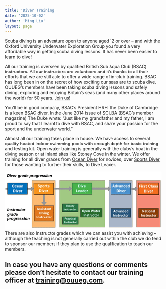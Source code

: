 ```yaml
---
title: 'Diver Training'
date: '2025-10-02'
author: 'Ming Liu'
layout: page
---
```


Scuba diving is an adventure open to anyone aged 12 or over – and with the Oxford University Underwater Exploration Group you found a very affordable way in getting scuba diving lessons. It has never been easier to learn to dive!

All our training is overseen by qualified British Sub Aqua Club (BSAC) instructors. All our instructors are volunteers and it’s thanks to all their efforts that we are still able to offer a wide range of in-club training. BSAC has long been in on the secret of how exciting our seas are to scuba dive. OUUEG’s members have been taking scuba diving lessons and safely diving, exploring and enjoying Britain’s seas (and many other places around the world) for 50 years. [Join us!](/membership/join.html)

You’ll be in good company, BSAC’s President HRH The Duke of Cambridge is a keen BSAC diver. In the June 2014 issue of SCUBA (BSAC’s member magazine) The Duke wrote: “Just like my grandfather and my father, I am proud to say that I learnt to dive with BSAC, and share your passion for the sport and the underwater world.”

Almost all our training takes place in house. We have access to several quality heated indoor swimming pools with enough depth for basic training and testing kit. Open water training is generally with the clubs’s boat in the diving season or at inland sites like Stoney Cove in the winter. We offer training for all diver grades from [Ocean Diver](training/01-learn-to-dive.html) for novices, over [Sports Diver](training/03-sports-diver.html) for those wanting to further their skills, to Dive Leader.

![bsac-diver-grades](/assets/images/BSAC-diver-grades.png)
There are also Instructor grades which we can assist you with achieving – although the teaching is not generally carried out within the club we do tend to sponsor our members if they plan to use the qualification to teach our members.

## In case you have any questions or comments please don’t hesitate to contact our training officer at <training@ouueg.com>.
